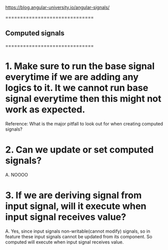 https://blog.angular-university.io/angular-signals/


==============================
## Computed signals 
==============================
# 1. Make sure to run the base signal everytime if we are adding any logics to it. It we cannot run base signal everytime then this might not work as expected. 
Reference: What is the major pitfall to look out for when creating computed signals?

# 2. Can we update or set computed signals? 
A. NOOOO

# 3. If we are deriving signal from input signal, will it execute when input signal receives value?
A. Yes, since input signals non-writable(cannot modify) signals, so in feature these input signals cannot be updated from its component. So computed will execute when input signal receives value.



